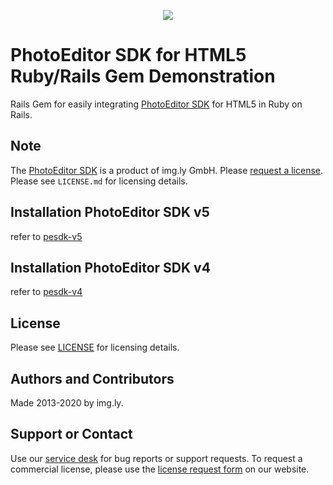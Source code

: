 <p align="center">
  <img src="http://static.photoeditorsdk.com/logo.png" />
</p>

# PhotoEditor SDK for HTML5 Ruby/Rails Gem Demonstration

Rails Gem for easily integrating [PhotoEditor SDK](https://www.photoeditorsdk.com/?utm_campaign=Projects&utm_source=Github&utm_medium=Side_Projects&utm_content=Ruby-Gem-Demo) for HTML5 in Ruby on Rails.

## Note 

The [PhotoEditor SDK](https://www.photoeditorsdk.com/?utm_campaign=Projects&utm_source=Github&utm_medium=Side_Projects&utm_content=Ruby-Gem-Demo) is a product of img.ly GmbH. 
Please [request a license](https://account.photoeditorsdk.com/pricing?utm_campaign=Projects&utm_source=Github&utm_medium=Side_Projects&utm_content=Ruby-Gem-Demo). Please see `LICENSE.md` for licensing details.

## Installation PhotoEditor SDK v5

refer to [pesdk-v5](https://github.com/imgly/pesdk-ruby-gem-demo/tree/master/pesdk-v5)

## Installation PhotoEditor SDK v4

refer to [pesdk-v4](https://github.com/imgly/pesdk-ruby-gem-demo/tree/master/pesdk-v4)

## License

Please see [LICENSE](LICENSE.md) for licensing details.

## Authors and Contributors

Made 2013-2020 by img.ly.

## Support or Contact
Use our [service desk](http://support.photoeditorsdk.com) for bug reports or support requests. To request a commercial license, please use the [license request form](https://account.photoeditorsdk.com/pricing/?utm_campaign=Projects&utm_source=Github&utm_medium=Side_Projects&utm_content=Angular-Demo) on our website.
